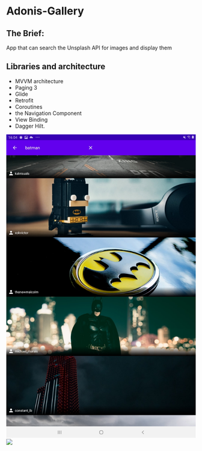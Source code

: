 # Adonis-Gallery

## The Brief:

App that can search the Unsplash API for images and display them

## Libraries and architecture

 - MVVM architecture
 - Paging 3 
 - Glide 
 - Retrofit
 - Coroutines 
 - the Navigation Component 
 - View Binding 
 - Dagger Hilt.

![main](/images/Screenshot_20201115-160424_Adonis_Gallery[1].jpg)
![](/images/app_1.jpg)
